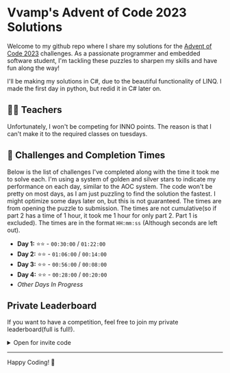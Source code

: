 # Vvamp's Advent of Code 2023 Solutions

Welcome to my github repo where I share my solutions for the [Advent of Code 2023](https://adventofcode.com/2023) challenges. As a passionate programmer and embedded software student, I'm tackling these puzzles to sharpen my skills and have fun along the way!

I'll be making my solutions in C#, due to the beautiful functionality of LINQ.
I made the first day in python, but redid it in C# later on.

## 👨‍🏫 Teachers

Unfortunately, I won't be competing for INNO points. The reason is that I can't make it to the required classes on tuesdays.

## 🌟 Challenges and Completion Times

Below is the list of challenges I've completed along with the time it took me to solve each. I'm using a system of golden and silver stars to indicate my performance on each day, similar to the AOC system. The code won't be pretty on most days, as I am just puzzling to find the solution the fastest. I might optimize some days later on, but this is not guaranteed.
The times are from opening the puzzle to submission. The times are not cumulative(so if part 2 has a time of 1 hour, it took me 1 hour for only part 2. Part 1 is excluded).
The times are in the format `HH:mm:ss` (Although seconds are left out).

- **Day 1:** ⭐⭐ - `00:30:00` / `01:22:00`
- **Day 2:** ⭐⭐ - `01:06:00` / `00:14:00`
- **Day 3:** ⭐⭐ - `00:56:00` / `00:08:00`
- **Day 4:** ⭐⭐ - `00:28:00` / `00:20:00`
- _Other Days In Progress_

## Private Leaderboard

If you want to have a competition, feel free to join my private leaderboard(full is full!).

<details>
  <summary>Open for invite code</summary>

```Python
# Leaderboard Invite Code: 1016489-968fe61d
```

</details>

---

Happy Coding! 🎄
